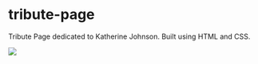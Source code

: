 # tribute-page
Tribute Page dedicated to Katherine Johnson. Built using HTML and CSS.


<img src="Katherine Johnson Tribute Page.png">
